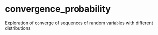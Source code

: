 # convergence_probability
Exploration of converge of sequences of random variables with different distributions
